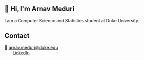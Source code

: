 ## 👋 Hi, I'm Arnav Meduri 

I am a Computer Science and Statistics student at Duke University.

## Contact

📧 [arnav.meduri@duke.edu](mailto:arnav.meduri@duke.edu)  
<img src="https://img.icons8.com/ios-filled/50/808080/linkedin.png" width="16" style="vertical-align:middle; margin-right:6px;" /> [LinkedIn](https://www.linkedin.com/in/arnavmeduri05)
